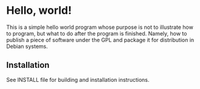 # Hello, world!

This is a simple hello world program whose purpose is not to illustrate how to
program, but what to do after the program is finished. Namely, how to publish a
piece of software under the GPL and package it for distribution in Debian
systems.

## Installation

See INSTALL file for building and installation instructions.
